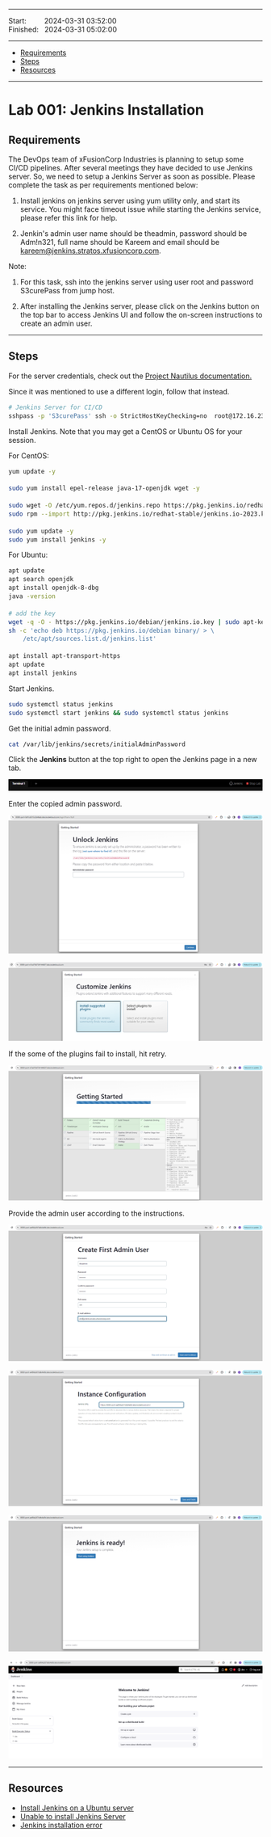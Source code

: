 
------------------------------

Start: &nbsp;&nbsp;&nbsp;&nbsp;&nbsp;&nbsp;&nbsp;&nbsp;2024-03-31 03:52:00    
Finished: &nbsp;&nbsp;2024-03-31 05:02:00 

------------------------------

- [Requirements](#requirements)
- [Steps](#steps)
- [Resources](#resources)

------------------------------

# Lab 001: Jenkins Installation

## Requirements

The DevOps team of xFusionCorp Industries is planning to setup some CI/CD pipelines. After several meetings they have decided to use Jenkins server. So, we need to setup a Jenkins Server as soon as possible. Please complete the task as per requirements mentioned below:

1. Install jenkins on jenkins server using yum utility only, and start its service. You might face timeout issue while starting the Jenkins service, please refer this link for help.

2. Jenkin's admin user name should be theadmin, password should be Adm!n321, full name should be Kareem and email should be kareem@jenkins.stratos.xfusioncorp.com.

Note:

1. For this task, ssh into the jenkins server using user root and password S3curePass from jump host.

2. After installing the Jenkins server, please click on the Jenkins button on the top bar to access Jenkins UI and follow the on-screen instructions to create an admin user.

------------------------------

## Steps

For the server credentials, check out the [Project Nautilus documentation.](https://kodekloudhub.github.io/kodekloud-engineer/docs/projects/nautilus)

Since it was mentioned to use a different login, follow that instead.

```bash
# Jenkins Server for CI/CD
sshpass -p 'S3curePass' ssh -o StrictHostKeyChecking=no  root@172.16.238.19
```

Install Jenkins. Note that you may get a CentOS or Ubuntu OS for your session.

For CentOS:

```bash
yum update -y  

sudo yum install epel-release java-17-openjdk wget -y

sudo wget -O /etc/yum.repos.d/jenkins.repo https://pkg.jenkins.io/redhat-stable/jenkins.repo --no-check-certificate
sudo rpm --import http://pkg.jenkins.io/redhat-stable/jenkins.io-2023.key

sudo yum update -y
sudo yum install jenkins -y
```

For Ubuntu:

```bash
apt update
apt search openjdk
apt install openjdk-8-dbg
java -version

# add the key 
wget -q -O - https://pkg.jenkins.io/debian/jenkins.io.key | sudo apt-key add -
sh -c 'echo deb https://pkg.jenkins.io/debian binary/ > \
    /etc/apt/sources.list.d/jenkins.list'

apt install apt-transport-https
apt update
apt install jenkins
```

Start Jenkins.

```bash
sudo systemctl status jenkins
sudo systemctl start jenkins && sudo systemctl status jenkins 
```

Get the initial admin password.

```bash
cat /var/lib/jenkins/secrets/initialAdminPassword 
```

Click the **Jenkins** button at the top right to open the Jenkins page in a new tab. 

![alt text](../../Images/lab001-jenkins-button-at-top-right.png)

Enter the copied admin password. 

![alt text](../../Images/lab001-jenkins-installation.png)

![alt text](../../Images/lab001-jenkins-choose-suggested0plugins.png)

If the some of the plugins fail to install, hit retry.

![alt text](../../Images/lab001-jenkins-installing-plugins-progress.png)

Provide the admin user according to the instructions.

![alt text](../../Images/lab001-jenkins-create-adminuser.png)

![alt text](../../Images/lab001-jenkins-ready1.png)

![alt text](../../Images/lab001-jenkins-ready2.png)

![alt text](../../Images/lab001-jenkins-ready3.png)


------------------------------

## Resources

- [Install Jenkins on a Ubuntu server](https://www.nbtechsupport.co.in/2021/06/install-jenkins-server.html)
- [Unable to install Jenkins Server](https://kodekloud.com/community/t/unable-to-install-jenkins-server/17699)
- [Jenkins installation error](https://kodekloud.com/community/t/jenkins-installation-error/340237)